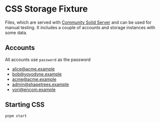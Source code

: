 # CSS Storage Fixture

Files, which are served with [Community Solid Server](https://communitysolidserver.github.io/CommunitySolidServer/)
and can be used for manual testing. It includes a couple of accounts and storage instances with some data.

## Accounts

All accounts use `password` as the password

- alice@acme.example
- bob@yoyodyne.example
- acme@acme.example
- admin@shapetrees.example
- yori@encom.example

## Starting CSS

```bash
pnpm start
```
